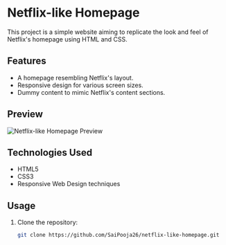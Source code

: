 
# Netflix-like Homepage

This project is a simple website aiming to replicate the look and feel of Netflix's homepage using HTML and CSS.

## Features

- A homepage resembling Netflix's layout.
- Responsive design for various screen sizes.
- Dummy content to mimic Netflix's content sections.

## Preview

![Netflix-like Homepage Preview](netflix-homepage-preview.png)

## Technologies Used

- HTML5
- CSS3
- Responsive Web Design techniques

## Usage

1. Clone the repository:

   ```bash
   git clone https://github.com/SaiPooja26/netflix-like-homepage.git
